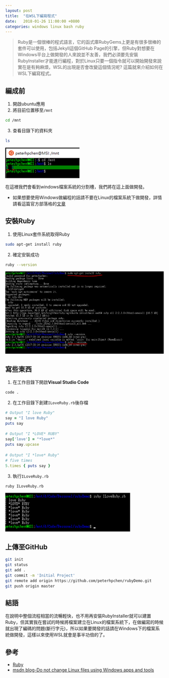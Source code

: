```yaml
---
layout: post
title:  "在WSL下編寫程式"
date:   2018-01-26 11:00:00 +0800
categories: windows linux bash ruby
---
```


> Ruby是一個很棒的程式語言，它的函式庫RubyGems上更是有很多很棒的套件可以使用，包括Jekyll這個GitHub Page的引擎，但Ruby對想要在Windows平台上做開發的人來說並不友善，我們必須要先安裝RubyInstaller才能進行編程，對於Linux只要一個指令就可以開始開發來說實在是有夠麻煩，WSL的出現是否會改變這個情況呢? 這篇就來介紹如何在WSL下編寫程式。

## 編成前

1. 開啟ubuntu應用
2. 將目前位置移至`/mnt`

```bash
cd /mnt
```

3. 查看目錄下的資料夾

```bash
ls
```

![directory](/assets/2018-01-26-code-on-wsl/directory.PNG)

在這裡我們會看到windows檔案系統的分割槽，我們將在這上面做開發。

* 如果想要使用Windows做編程的話請不要在Linux的檔案系統下做開發，詳情請看這篇官方部落格的[文章](https://blogs.msdn.microsoft.com/commandline/2016/11/17/do-not-change-linux-files-using-windows-apps-and-tools/)

## 安裝Ruby

1. 使用Linux套件系統取得Ruby

```bash
sudo apt-get install ruby
```

2. 確定安裝成功

```bash
ruby --version
```

![install ruby](/assets/2018-01-26-code-on-wsl/install-ruby.PNG)

## 寫些東西

1. 在工作目錄下開啟**Visual Studio Code**

```bash
code .
```

2. 在工作目錄下創建`ILoveRuby.rb`後存檔

```ruby
# Output "I love Ruby"
say = "I love Ruby"
puts say

# Output "I *LOVE* RUBY"
say['love'] = "*love*"
puts say.upcase

# Output "I *love* Ruby"
# five times
5.times { puts say }
```

3. 執行`ILoveRuby.rb`

```bash
ruby ILoveRuby.rb
```

![run ruby](/assets/2018-01-26-code-on-wsl/run-ruby.PNG)

## 上傳至GitHub

```bash
git init
git status
git add .
git commit -m 'Initial Project'
git remote add origin https://github.com/peterhpchen/rubyDemo.git
git push origin master
```

## 結語

在說明中整個流程相當的流暢輕快，也不用再安裝RubyInstaller就可以建置Ruby，但其實我在嘗試的時候將檔案建立在Linux的檔案系統下，在做編寫的時候就出現了編碼的問題(斷行字元)，所以如果要開發的話請在Windows下的檔案系統做開發，這樣以來使用WSL就會是事半功倍的了。

## 參考

* [Ruby](https://www.ruby-lang.org/zh_tw/)
* [msdn blog-Do not change Linux files using Windows apps and tools](https://blogs.msdn.microsoft.com/commandline/2016/11/17/do-not-change-linux-files-using-windows-apps-and-tools/)